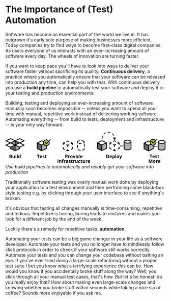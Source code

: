 # The Importance of (Test) Automation
Software has become an essential part of the world we live in. It has outgrown it's early sole purpose of making businesses more efficient. Today companies try to find ways to become first-class digital companies. As users everyone of us interacts with an ever-increasing amount of software every day. The wheels of innovation are turning faster.

If you want to keep pace you'll have to look into ways to deliver your software faster without sacrificing its quality. **Continuous delivery**, a practice where you automatically ensure that your software can be released into production any time, can help you with that. With continuous delivery you use a **build pipeline** to automatically test your software and deploy it to your testing and production environments.

Building, testing and deploying an ever-increasing amount of software manually soon becomes impossible -- unless you want to spend all your time with manual, repetitive work instead of delivering working software. Automating everything -- from build to tests, deployment and infrastructure -- is your only way forward.

![build pipeline](img/buildPipeline.png)
*Use build pipelines to automatically and reliably get your software into production*

Traditionally software testing was overly manual work done by deploying your application to a test environment and then performing some black-box style testing e.g. by clicking through your user interface to see if anything's broken.

It's obvious that testing all changes manually is time-consuming, repetitive and tedious. Repetitive is boring, boring leads to mistakes and makes you look for a different job by the end of the week.

Luckily there's a remedy for repetitive tasks: **automation**.

Automating your tests can be a big game changer in your life as a software developer. Automate your tests and you no longer have to mindlessly follow click protocols in order to check if your software still works correctly. Automate your tests and you can change your codebase without batting an eye. If you've ever tried doing a large-scale refactoring without a proper test suite I bet you know what a terrifying experience this can be. How would you know if you accidentally broke stuff along the way? Well, you click through all your manual test cases, that's how. But let's be honest: do you really enjoy that? How about making even large-scale changes and knowing whether you broke stuff within seconds while taking a nice sip of coffee? Sounds more enjoyable if you ask me.
